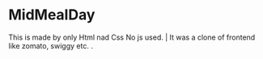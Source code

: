 # MidMealDay
This is made by only Html nad Css No js used. | It was a clone of frontend like zomato, swiggy etc. .
